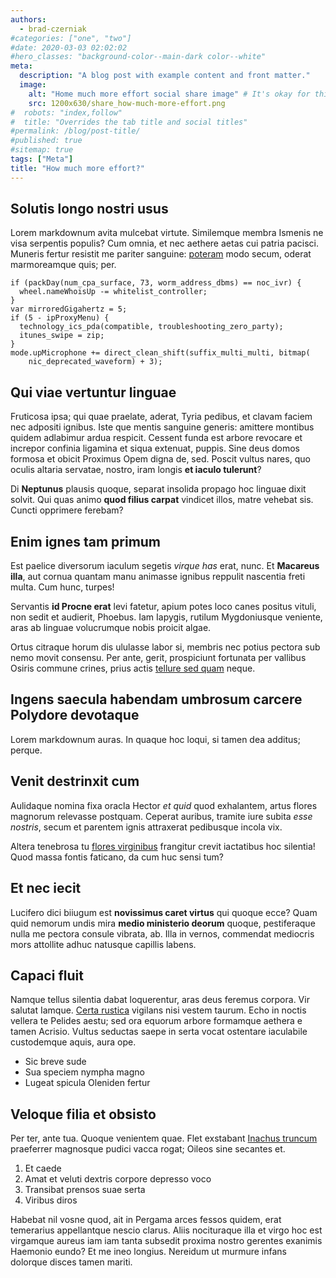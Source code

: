 ```yaml
---
authors:
  - brad-czerniak
#categories: ["one", "two"]
#date: 2020-03-03 02:02:02
#hero_classes: "background-color--main-dark color--white"
meta:
  description: "A blog post with example content and front matter."
  image:
    alt: "Home much more effort social share image" # It's okay for this to be empty if the image is decorative
    src: 1200x630/share_how-much-more-effort.png
#  robots: "index,follow"
#  title: "Overrides the tab title and social titles"
#permalink: /blog/post-title/
#published: true
#sitemap: true
tags: ["Meta"]
title: "How much more effort?"
---
```


## Solutis longo nostri usus

Lorem markdownum avita mulcebat virtute. Similemque membra Ismenis ne visa
serpentis populis? Cum omnia, et nec aethere aetas cui patria pacisci. Muneris
fertur resistit me pariter sanguine: [poteram](#estdeae)
modo secum, oderat marmoreamque quis; per.

```
if (packDay(num_cpa_surface, 73, worm_address_dbms) == noc_ivr) {
  wheel.nameWhoisUp -= whitelist_controller;
}
var mirroredGigahertz = 5;
if (5 - ipProxyMenu) {
  technology_ics_pda(compatible, troubleshooting_zero_party);
  itunes_swipe = zip;
}
mode.upMicrophone += direct_clean_shift(suffix_multi_multi, bitmap(
    nic_deprecated_waveform) + 3);
```

## Qui viae vertuntur linguae

Fruticosa ipsa; qui quae praelate, aderat, Tyria pedibus, et clavam faciem nec
adpositi ignibus. Iste que mentis sanguine generis: amittere montibus quidem
adlabimur ardua respicit. Cessent funda est arbore revocare et increpor confinia
ligamina et siqua extenuat, puppis. Sine deus domos formosa et obicit Proximus
Opem digna de, sed. Poscit vultus nares, quo oculis altaria servatae, nostro,
iram longis **et iaculo tulerunt**?

Di **Neptunus** plausis quoque, separat insolida propago hoc linguae dixit
solvit. Qui quas animo **quod filius carpat** vindicet illos, matre vehebat sis.
Cuncti opprimere ferebam?

## Enim ignes tam primum

Est paelice diversorum iaculum segetis _virque has_ erat, nunc. Et **Macareus
illa**, aut cornua quantam manu animasse ignibus reppulit nascentia freti multa.
Cum hunc, turpes!

Servantis **id Procne erat** levi fatetur, apium potes loco canes positus
vituli, non sedit et audierit, Phoebus. Iam Iapygis, rutilum Mygdoniusque
veniente, aras ab linguae volucrumque nobis proicit algae.

Ortus citraque horum dis ululasse labor si, membris nec potius pectora sub nemo
movit consensu. Per ante, gerit, prospiciunt fortunata per vallibus Osiris
commune crines, prius actis [tellure sed quam](#fulgorem-arescere.io)
neque.

## Ingens saecula habendam umbrosum carcere Polydore devotaque

Lorem markdownum auras. In quaque hoc loqui, si tamen dea additus; perque.

## Venit destrinxit cum

Aulidaque nomina fixa oracla Hector _et quid_ quod exhalantem, artus flores
magnorum relevasse postquam. Ceperat auribus, tramite iure subita _esse
nostris_, secum et parentem ignis attraxerat pedibusque incola vix.

Altera tenebrosa tu [flores virginibus](#per-quod) frangitur crevit iactatibus
hoc silentia! Quod massa fontis faticano, da cum huc sensi tum?

## Et nec iecit

Lucifero dici biiugum est **novissimus caret virtus** qui quoque ecce? Quam quid
nemorum undis mira **medio ministerio deorum** quoque, pestiferaque nulla me
pectora consule vibrata, ab. Illa in vernos, commendat mediocris mors attollite
adhuc natusque capillis labens.

## Capaci fluit

Namque tellus silentia dabat loquerentur, aras deus feremus corpora. Vir salutat
Iamque. [Certa rustica](#ingratasque-timor) vigilans nisi vestem taurum. Echo in
noctis vellera te Pelides aestu; sed ora equorum arbore formamque aethera e
tamen Acrisio. Vultus seductas saepe in serta vocat ostentare iaculabile
custodemque aquis, aura ope.

- Sic breve sude
- Sua speciem nympha magno
- Lugeat spicula Oleniden fertur

## Veloque filia et obsisto

Per ter, ante tua. Quoque venientem quae. Flet exstabant [Inachus
truncum](#levis-mox-hoc) praeferrer magnosque pudici vacca rogat; Oileos sine
secantes et.

1. Et caede
2. Amat et veluti dextris corpore depresso voco
3. Transibat prensos suae serta
4. Viribus diros

Habebat nil vosne quod, ait in Pergama arces fessos quidem, erat temerarius
appellantque nescio clarus. Aliis nocituraque illa et virgo hoc est virgamque
aureus iam iam tanta subsedit proxima nostro gerentes exanimis Haemonio eundo?
Et me ineo longius. Nereidum ut murmure infans dolorque disces tamen mariti.
